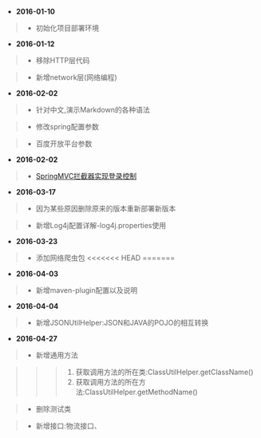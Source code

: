 * **2016-01-10**
 
> + 初始化项目部署环境
  
* **2016-01-12**
 
> + 移除HTTP层代码
  
> + 新增network层(网络编程)
  
* **2016-02-02**
 
> + 针对中文,演示Markdown的各种语法
  
> + 修改spring配置参数

> + 百度开放平台参数

* **2016-02-02**
 
> + [SpringMVC拦截器实现登录控制](https://wuzhuti.cn/2076.html)

* **2016-03-17**
 
> + 因为某些原因删除原来的版本重新部署新版本

> + 新增Log4j配置详解-log4j.properties使用

* **2016-03-23**
 
> + 添加网络爬虫包
<<<<<<< HEAD
=======

* **2016-04-03**
 
> + 新增maven-plugin配置以及说明

* **2016-04-04**
 
> + 新增JSONUtilHelper:JSON和JAVA的POJO的相互转换

* **2016-04-27**
 
> + 新增通用方法

> > > <ol>
> > > <li>获取调用方法的所在类:ClassUtilHelper.getClassName()</li>
> > > <li>获取调用方法的所在方法:ClassUtilHelper.getMethodName()</li>
> > > </ol>

> + 删除测试类

> + 新增接口:物流接口、
 